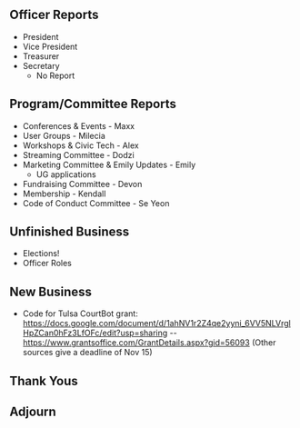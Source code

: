 ## Officer Reports

- President
- Vice President
- Treasurer 
- Secretary 
	- No Report

## Program/Committee Reports

- Conferences & Events - Maxx
- User Groups - Milecia
- Workshops & Civic Tech - Alex
- Streaming Committee - Dodzi 
- Marketing Committee & Emily Updates - Emily
	- UG applications
- Fundraising Committee - Devon
- Membership - Kendall
- Code of Conduct Committee - Se Yeon

## Unfinished Business
- Elections! 
- Officer Roles

## New Business
- Code for Tulsa CourtBot grant: https://docs.google.com/document/d/1ahNV1r2Z4qe2yyni_6VV5NLVrglHpZCan0hFz3LfOFc/edit?usp=sharing
-- https://www.grantsoffice.com/GrantDetails.aspx?gid=56093 (Other sources give a deadline of Nov 15)

## Thank Yous

## Adjourn
